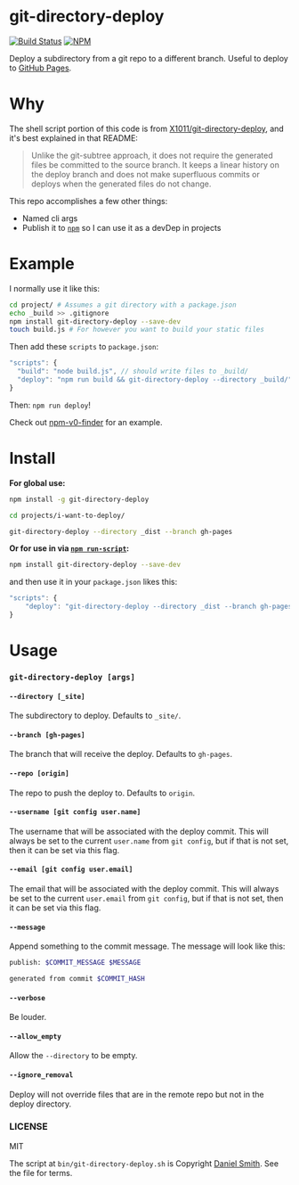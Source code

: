 # git-directory-deploy

[![Build Status](https://img.shields.io/travis/lukekarrys/git-directory-deploy/master.svg)](https://travis-ci.org/lukekarrys/git-directory-deploy)
[![NPM](https://nodei.co/npm/git-directory-deploy.png)](https://nodei.co/npm/git-directory-deploy/)

Deploy a subdirectory from a git repo to a different branch. Useful to
deploy to [GitHub Pages](https://pages.github.com/).


# Why

The shell script portion of this code is from [X1011/git-directory-deploy](https://github.com/X1011/git-directory-deploy),
and it's best explained in that README:

> Unlike the git-subtree approach, it does not require the generated files be committed to the source branch. It keeps a linear history on the deploy branch and does not make superfluous commits or deploys when the generated files do not change.

This repo accomplishes a few other things:

- Named cli args
- Publish it to [`npm`](https://www.npmjs.com/) so I can use it as a devDep in projects


# Example

I normally use it like this:
```sh
cd project/ # Assumes a git directory with a package.json
echo _build >> .gitignore
npm install git-directory-deploy --save-dev
touch build.js # For however you want to build your static files
```

Then add these `scripts` to `package.json`:
```js
"scripts": {
  "build": "node build.js", // should write files to _build/
  "deploy": "npm run build && git-directory-deploy --directory _build/"
}
```

Then: `npm run deploy`!

Check out [npm-v0-finder](https://github.com/lukekarrys/npm-v0-finder/blob/1fc7f243378ed40cfa22fe04d2a9925c18989738/package.json#L36-L37) for an example.


# Install

**For global use:**
```sh
npm install -g git-directory-deploy

cd projects/i-want-to-deploy/

git-directory-deploy --directory _dist --branch gh-pages
```

**Or for use in via [`npm run-script`](https://docs.npmjs.com/cli/run-script):**
```sh
npm install git-directory-deploy --save-dev
```
and then use it in your `package.json` likes this:
```js
"scripts": {
    "deploy": "git-directory-deploy --directory _dist --branch gh-pages"
}
```


# Usage

### `git-directory-deploy [args]`

#### `--directory [_site]`
The subdirectory to deploy. Defaults to `_site/`.

#### `--branch [gh-pages]`
The branch that will receive the deploy. Defaults to `gh-pages`.

#### `--repo [origin]`
The repo to push the deploy to. Defaults to `origin`.

#### `--username [git config user.name]`
The username that will be associated with the deploy commit. This will always be set to the current `user.name` from `git config`, but if that is not set, then it can be set via this flag.

#### `--email [git config user.email]`
The email that will be associated with the deploy commit. This will always be set to the current `user.email` from `git config`, but if that is not set, then it can be set via this flag.

#### `--message`
Append something to the commit message. The message will look like this:
```sh
publish: $COMMIT_MESSAGE $MESSAGE

generated from commit $COMMIT_HASH
```

#### `--verbose`
Be louder.

#### `--allow_empty`
Allow the `--directory` to be empty.

#### `--ignore_removal`
Deploy will not override files that are in the remote repo but not in the deploy directory.


### LICENSE

MIT

The script at `bin/git-directory-deploy.sh` is Copyright [Daniel Smith](https://github.com/X1011/git-directory-deploy).
See the file for terms.
